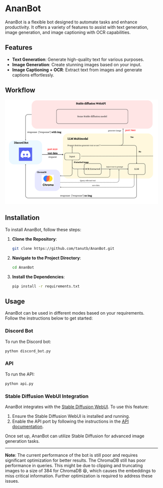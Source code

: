# AnanBot

AnanBot is a flexible bot designed to automate tasks and enhance productivity. It offers a variety of features to assist with text generation, image generation, and image captioning with OCR capabilities.

## Features

- **Text Generation**: Generate high-quality text for various purposes.
- **Image Generation**: Create stunning images based on your input.
- **Image Captioning + OCR**: Extract text from images and generate captions effortlessly.

## Workflow
<p align="center">
    <img src="content/process.png" alt="Workflow Image">
</p>

## Installation

To install AnanBot, follow these steps:

1. **Clone the Repository**:
    ```sh
    git clone https://github.com/tanutb/AnanBot.git
    ```

2. **Navigate to the Project Directory**:
    ```sh
    cd AnanBot
    ```

3. **Install the Dependencies**:
    ```sh
    pip install -r requirements.txt
    ```

## Usage

AnanBot can be used in different modes based on your requirements. Follow the instructions below to get started:

### Discord Bot

To run the Discord bot:
```python
python discord_bot.py
```

### API
To run the API:
```python
python api.py
```

### Stable Diffusion WebUI Integration

AnanBot integrates with the [Stable Diffusion WebUI](https://github.com/AUTOMATIC1111/stable-diffusion-webui). To use this feature:

1. Ensure the Stable Diffusion WebUI is installed and running.
2. Enable the API port by following the instructions in the [API documentation](https://github.com/AUTOMATIC1111/stable-diffusion-webui/wiki/API).

Once set up, AnanBot can utilize Stable Diffusion for advanced image generation tasks.

---

**Note**: The current performance of the bot is still poor and requires significant optimization for better results. The ChromaDB still has poor performance in queries. This might be due to clipping and truncating images to a size of 384 for ChromaDB 😆, which causes the embeddings to miss critical information. Further optimization is required to address these issues.

